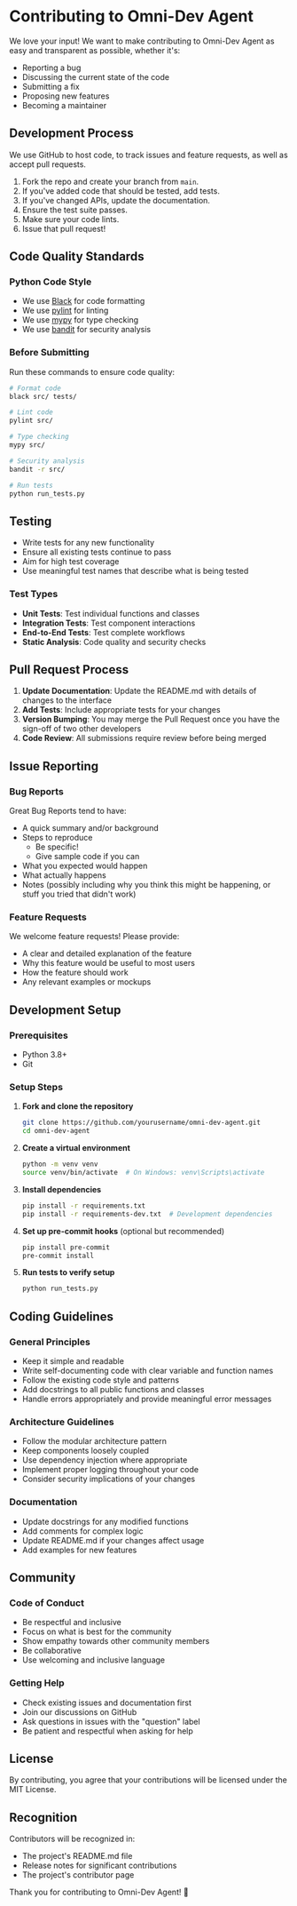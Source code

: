 # Contributing to Omni-Dev Agent

We love your input! We want to make contributing to Omni-Dev Agent as easy and transparent as possible, whether it's:

- Reporting a bug
- Discussing the current state of the code
- Submitting a fix
- Proposing new features
- Becoming a maintainer

## Development Process

We use GitHub to host code, to track issues and feature requests, as well as accept pull requests.

1. Fork the repo and create your branch from `main`.
2. If you've added code that should be tested, add tests.
3. If you've changed APIs, update the documentation.
4. Ensure the test suite passes.
5. Make sure your code lints.
6. Issue that pull request!

## Code Quality Standards

### Python Code Style
- We use [Black](https://github.com/psf/black) for code formatting
- We use [pylint](https://pylint.org/) for linting
- We use [mypy](http://mypy-lang.org/) for type checking
- We use [bandit](https://bandit.readthedocs.io/) for security analysis

### Before Submitting
Run these commands to ensure code quality:

```bash
# Format code
black src/ tests/

# Lint code
pylint src/

# Type checking
mypy src/

# Security analysis
bandit -r src/

# Run tests
python run_tests.py
```

## Testing

- Write tests for any new functionality
- Ensure all existing tests continue to pass
- Aim for high test coverage
- Use meaningful test names that describe what is being tested

### Test Types
- **Unit Tests**: Test individual functions and classes
- **Integration Tests**: Test component interactions
- **End-to-End Tests**: Test complete workflows
- **Static Analysis**: Code quality and security checks

## Pull Request Process

1. **Update Documentation**: Update the README.md with details of changes to the interface
2. **Add Tests**: Include appropriate tests for your changes
3. **Version Bumping**: You may merge the Pull Request once you have the sign-off of two other developers
4. **Code Review**: All submissions require review before being merged

## Issue Reporting

### Bug Reports

Great Bug Reports tend to have:

- A quick summary and/or background
- Steps to reproduce
  - Be specific!
  - Give sample code if you can
- What you expected would happen
- What actually happens
- Notes (possibly including why you think this might be happening, or stuff you tried that didn't work)

### Feature Requests

We welcome feature requests! Please provide:

- A clear and detailed explanation of the feature
- Why this feature would be useful to most users
- How the feature should work
- Any relevant examples or mockups

## Development Setup

### Prerequisites
- Python 3.8+
- Git

### Setup Steps

1. **Fork and clone the repository**
   ```bash
   git clone https://github.com/yourusername/omni-dev-agent.git
   cd omni-dev-agent
   ```

2. **Create a virtual environment**
   ```bash
   python -m venv venv
   source venv/bin/activate  # On Windows: venv\Scripts\activate
   ```

3. **Install dependencies**
   ```bash
   pip install -r requirements.txt
   pip install -r requirements-dev.txt  # Development dependencies
   ```

4. **Set up pre-commit hooks** (optional but recommended)
   ```bash
   pip install pre-commit
   pre-commit install
   ```

5. **Run tests to verify setup**
   ```bash
   python run_tests.py
   ```

## Coding Guidelines

### General Principles
- Keep it simple and readable
- Write self-documenting code with clear variable and function names
- Follow the existing code style and patterns
- Add docstrings to all public functions and classes
- Handle errors appropriately and provide meaningful error messages

### Architecture Guidelines
- Follow the modular architecture pattern
- Keep components loosely coupled
- Use dependency injection where appropriate
- Implement proper logging throughout your code
- Consider security implications of your changes

### Documentation
- Update docstrings for any modified functions
- Add comments for complex logic
- Update README.md if your changes affect usage
- Add examples for new features

## Community

### Code of Conduct
- Be respectful and inclusive
- Focus on what is best for the community
- Show empathy towards other community members
- Be collaborative
- Use welcoming and inclusive language

### Getting Help
- Check existing issues and documentation first
- Join our discussions on GitHub
- Ask questions in issues with the "question" label
- Be patient and respectful when asking for help

## License

By contributing, you agree that your contributions will be licensed under the MIT License.

## Recognition

Contributors will be recognized in:
- The project's README.md file
- Release notes for significant contributions
- The project's contributor page

Thank you for contributing to Omni-Dev Agent! 🚀
